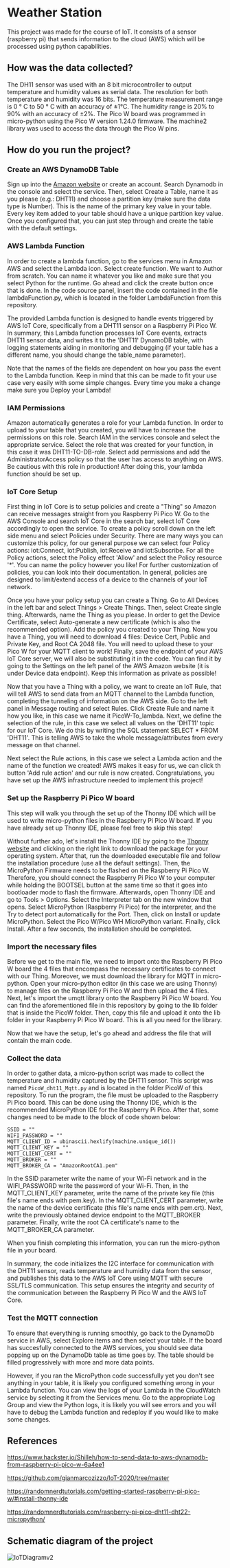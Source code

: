 # Weather Station

This project was made for the course of IoT. It consists of a sensor (raspberry pi) that sends information to the cloud (AWS) which will be processed using python capabilities.

## How was the data collected?

The DH11 sensor was used with an 8 bit microcontroller to output temperature and humidity values as serial data. The resolution for both temperature and humidity was 16 bits. The temperature measurement range is 0 ° C to 50 ° C with an accuracy of ±1°C. The humidity range is 20% to 90% with an accuracy of ±2%. The Pico W board was programmed in micro-python using the Pico W version 1.24.0 firmware. The machine2 library was used to access the data through the Pico W pins.

## How do you run the project?

### Create an AWS DynamoDB Table

Sign up into the [Amazon website](aws.amamazon.com) or create an account. Search Dynamodb in the console and select the service. Then, select Create a Table, name it as you please (e.g.: DHT11) and choose a partition key (make sure the data type is Number). This is the name of the primary key value in your table. Every key item added to your table should have a unique partition key value. Once you configured that, you can just step through and create the table with the default settings.

### AWS Lambda Function

In order to create a lambda function, go to the services menu in Amazon AWS and select the Lambda icon. Select create function. We want to Author from scratch. You can name it whatever you like and make sure that you select Python for the runtime. Go ahead and click the create button once that is done. In the code source panel, insert the code contained in the file lambdaFunction.py, which is located in the folder LambdaFunction from this repository.

The provided Lambda function is designed to handle events triggered by AWS IoT Core, specifically from a DHT11 sensor on a Raspberry Pi Pico W. In summary, this Lambda function processes IoT Core events, extracts DHT11 sensor data, and writes it to the 'DHT11' DynamoDB table, with logging statements aiding in monitoring and debugging (if your table has a different name, you should change the table_name parameter). 

Note that the names of the fields are dependent on how you pass the event to the Lambda function. Keep in mind that this can be made to fit your use case very easily with some simple changes. Every time you make a change make sure you Deploy your Lambda!

### IAM Permissions

Amazon automatically generates a role for your Lambda function. In order to upload to your table that you created, you will have to increase the permissions on this role. Search IAM in the services console and select the appropriate service. Select the role that was created for your function, in this case it was DHT11-TO-DB-role. Select add permissions and add the AdministratorAccess policy so that the user has access to anything on AWS. Be cautious with this role in production! After doing this, your lambda function should be set up.

### IoT Core Setup

First thing in IoT Core is to setup policies and create a "Thing" so Amazon can receive messages straight from you Raspberry Pi Pico W. Go to the AWS Console and search IoT Core in the search bar, select IoT Core accordingly to open the service. To create a policy scroll down on the left side menu and select Policies under Security. There are many ways you can customize this policy, for our general purpose we can select four Policy actions: iot:Connect, iot:Publish, iot:Receive and iot:Subscribe. For all the Policy actions, select the Policy effect 'Allow' and select the Policy resource '*'. You can name the policy however you like! For further customization of policies, you can look into their documentation. In general, policies are designed to limit/extend access of a device to the channels of your IoT network.

Once you have your policy setup you can create a Thing. Go to All Devices in the left bar and select Things > Create Things. Then, select Create single thing. Afterwards, name the Thing as you please. In order to get the Device Certificate, select Auto-generate a new certificate (which is also the recommended option). Add the policy you created to your Thing. Now you have a Thing, you will need to download 4 files: Device Cert, Public and Private Key, and Root CA 2048 file. You will need to upload these to your Pico W for your MQTT client to work! Finally, save the endpoint of your AWS IoT Core server, we will also be substituting it in the code. You can find it by going to the Settings on the left panel of the AWS Amazon website (it is under Device data endpoint). Keep this information as private as possible!

Now that you have a Thing with a policy, we want to create an IoT Rule, that will tell AWS to send data from an MQTT channel to the Lambda function, completing the tunneling of information on the AWS side. Go to the left panel in Message routing and select Rules. Click Create Rule and name it how you like, in this case we name it PicoW-To_lambda. Next, we define the selection of the rule, in this case we select all values on the 'DHT11' topic for our IoT Core. We do this by writing the SQL statement SELECT * FROM 'DHT11'. This is telling AWS to take the whole message/attributes from every message on that channel.

Next select the Rule actions, in this case we select a Lambda action and the name of the function we created! AWS makes it easy for us, we can click th button 'Add rule action' and our rule is now created. Congratulations, you have set up the AWS infrastructure needed to implement this project!

### Set up the Raspberry Pi Pico W board

This step will walk you through the set up of the Thonny IDE which will be used to write micro-python files in the Raspberry Pi Pico W board. If you have already set up Thonny IDE, please feel free to skip this step!

Without further ado, let's install the Thonny IDE by going to the [Thonny website](https://thonny.org/) and clicking on the right link to download the package for your operating system. After that, run the downloaded executable file and follow the installation procedure (use all the default settings). Then, the MicroPython Firmware needs to be flashed on the Raspberry Pi Pico W. Therefore, you should connect the Raspberry Pi Pico W to your computer while holding the BOOTSEL button at the same time so that it goes into bootloader mode to flash the firmware. Afterwards, open Thonny IDE and go to Tools > Options. Select the Interpreter tab on the new window that opens. Select MicroPython (Raspberry Pi Pico) for the interpreter, and the Try to detect port automatically for the Port. Then, click on Install or update MicroPython. Select the Pico W/Pico WH MicroPython variant. Finally, click Install. After a few seconds, the installation should be completed.

### Import the necessary files

Before we get to the main file, we need to import onto the Raspberry Pi Pico W board the 4 files that encompass the necessary certificates to connect with our Thing. Moreover, we must download the library for MQTT in micro-python. Open your micro-python editor (in this case we are using Thonny) to manage files on the Raspberry Pi Pico W and then upload the 4 files. Next, let's import the umqtt library onto the Raspberry Pi Pico W board. You can find the aforementioned file in this repository by going to the lib folder that is inside the PicoW folder. Then, copy this file and upload it onto the lib folder in your Raspberry Pi Pico W board. This is all you need for the library.

Now that we have the setup, let's go ahead and address the file that will contain the main code.

### Collect the data

In order to gather data, a micro-python script was made to collect the temperature and humidity captured by the DHT11 sensor. This script was named `PicoW_dht11_Mqtt.py` and is located in the folder PicoW of this repository. To run the program, the file must be uploaded to the Raspberry Pi Pico board. This can be done using the Thonny IDE, which is the recommended MicroPython IDE for the Raspberry Pi Pico. After that, some changes need to be made to the block of code shown below:

```
SSID = ""
WIFI_PASSWORD = ""
MQTT_CLIENT_ID = ubinascii.hexlify(machine.unique_id())
MQTT_CLIENT_KEY = ""
MQTT_CLIENT_CERT = ""
MQTT_BROKER = ""
MQTT_BROKER_CA = "AmazonRootCA1.pem"
```

In the SSID parameter write the name of your Wi-Fi network and in the WIFI_PASSWORD write the password of your Wi-Fi. Then, in the MQTT_CLIENT_KEY parameter, write the name of the private key file (this file's name ends with pem.key). In the MQTT_CLIENT_CERT parameter, write the name of the device certificate (this file's name ends with pem.crt). Next, write the previously obtained device endpoint to the MQTT_BROKER parameter. Finally, write the root CA certificate's name to the MQTT_BROKER_CA parameter.

When you finish completing this information, you can run the micro-python file in your board.

In summary, the code initializes the I2C interface for communication with the DHT11 sensor, reads temperature and humidity data from the sensor, and publishes this data to the AWS IoT Core using MQTT with secure SSL/TLS communication. This setup ensures the integrity and security of the communication between the Raspberry Pi Pico W and the AWS IoT Core.

### Test the MQTT connection

To ensure that everything is running smoothly, go back to the DynamoDb service in AWS, select Explore items and then select your table. If the board has succesfully connected to the AWS services, you should see data popping up on the DynamoDb table as time goes by. The table should be filled progressively with more and more data points.

However, if you ran the MicroPython code successfully yet you don't see anything in your table, it is likely you configured something wrong in your Lambda function. You can view the logs of your Lambda in the CloudWatch service by selecting it from the Services menu. Go to the appropriate Log Group and view the Python logs, it is likely you will see errors and you will have to debug the Lambda function and redeploy if you would like to make some changes.

## References

https://www.hackster.io/Shilleh/how-to-send-data-to-aws-dynamodb-from-raspberry-pi-pico-w-6a4ee1

https://github.com/gianmarcozizzo/IoT-2020/tree/master

https://randomnerdtutorials.com/getting-started-raspberry-pi-pico-w/#install-thonny-ide

https://randomnerdtutorials.com/raspberry-pi-pico-dht11-dht22-micropython/

## Schematic diagram of the project

![IoTDiagramv2](https://github.com/user-attachments/assets/025b2f39-fa44-4a02-b56c-3c6fb8fd936e)

